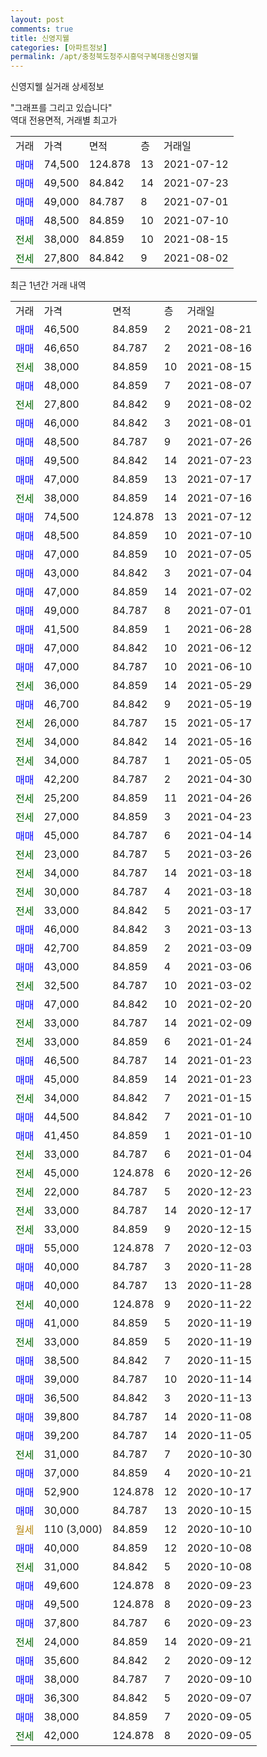 ```yaml
---
layout: post
comments: true
title: 신영지웰
categories: [아파트정보]
permalink: /apt/충청북도청주시흥덕구복대동신영지웰
---
```


신영지웰 실거래 상세정보

<script type="text/javascript">
  google.charts.load('current', {'packages':['line', 'corechart']});
  google.charts.setOnLoadCallback(drawChart);

  function drawChart() {
    var data = new google.visualization.DataTable();
    data.addColumn('date', '거래일');
    data.addColumn('number', "매매");
    data.addColumn('number', "전세");
    data.addColumn('number', "전매");

    data.addRows([[new Date(Date.parse("2021-08-21")), 46500, null, null], [new Date(Date.parse("2021-08-16")), 46650, null, null], [new Date(Date.parse("2021-08-15")), null, 38000, null], [new Date(Date.parse("2021-08-07")), 48000, null, null], [new Date(Date.parse("2021-08-02")), null, 27800, null], [new Date(Date.parse("2021-08-01")), 46000, null, null], [new Date(Date.parse("2021-07-26")), 48500, null, null], [new Date(Date.parse("2021-07-23")), 49500, null, null], [new Date(Date.parse("2021-07-17")), 47000, null, null], [new Date(Date.parse("2021-07-16")), null, 38000, null], [new Date(Date.parse("2021-07-12")), 74500, null, null], [new Date(Date.parse("2021-07-10")), 48500, null, null], [new Date(Date.parse("2021-07-05")), 47000, null, null], [new Date(Date.parse("2021-07-04")), 43000, null, null], [new Date(Date.parse("2021-07-02")), 47000, null, null], [new Date(Date.parse("2021-07-01")), 49000, null, null], [new Date(Date.parse("2021-06-28")), 41500, null, null], [new Date(Date.parse("2021-06-12")), 47000, null, null], [new Date(Date.parse("2021-06-10")), 47000, null, null], [new Date(Date.parse("2021-05-29")), null, 36000, null], [new Date(Date.parse("2021-05-19")), 46700, null, null], [new Date(Date.parse("2021-05-17")), null, 26000, null], [new Date(Date.parse("2021-05-16")), null, 34000, null], [new Date(Date.parse("2021-05-05")), null, 34000, null], [new Date(Date.parse("2021-04-30")), 42200, null, null], [new Date(Date.parse("2021-04-26")), null, 25200, null], [new Date(Date.parse("2021-04-23")), null, 27000, null], [new Date(Date.parse("2021-04-14")), 45000, null, null], [new Date(Date.parse("2021-03-26")), null, 23000, null], [new Date(Date.parse("2021-03-18")), null, 34000, null], [new Date(Date.parse("2021-03-18")), null, 30000, null], [new Date(Date.parse("2021-03-17")), null, 33000, null], [new Date(Date.parse("2021-03-13")), 46000, null, null], [new Date(Date.parse("2021-03-09")), 42700, null, null], [new Date(Date.parse("2021-03-06")), 43000, null, null], [new Date(Date.parse("2021-03-02")), null, 32500, null], [new Date(Date.parse("2021-02-20")), 47000, null, null], [new Date(Date.parse("2021-02-09")), null, 33000, null], [new Date(Date.parse("2021-01-24")), null, 33000, null], [new Date(Date.parse("2021-01-23")), 46500, null, null], [new Date(Date.parse("2021-01-23")), 45000, null, null], [new Date(Date.parse("2021-01-15")), null, 34000, null], [new Date(Date.parse("2021-01-10")), 44500, null, null], [new Date(Date.parse("2021-01-10")), 41450, null, null], [new Date(Date.parse("2021-01-04")), null, 33000, null], [new Date(Date.parse("2020-12-26")), null, 45000, null], [new Date(Date.parse("2020-12-23")), null, 22000, null], [new Date(Date.parse("2020-12-17")), null, 33000, null], [new Date(Date.parse("2020-12-15")), null, 33000, null], [new Date(Date.parse("2020-12-03")), 55000, null, null], [new Date(Date.parse("2020-11-28")), 40000, null, null], [new Date(Date.parse("2020-11-28")), 40000, null, null], [new Date(Date.parse("2020-11-22")), null, 40000, null], [new Date(Date.parse("2020-11-19")), 41000, null, null], [new Date(Date.parse("2020-11-19")), null, 33000, null], [new Date(Date.parse("2020-11-15")), 38500, null, null], [new Date(Date.parse("2020-11-14")), 39000, null, null], [new Date(Date.parse("2020-11-13")), 36500, null, null], [new Date(Date.parse("2020-11-08")), 39800, null, null], [new Date(Date.parse("2020-11-05")), 39200, null, null], [new Date(Date.parse("2020-10-30")), null, 31000, null], [new Date(Date.parse("2020-10-21")), 37000, null, null], [new Date(Date.parse("2020-10-17")), 52900, null, null], [new Date(Date.parse("2020-10-15")), 30000, null, null], [new Date(Date.parse("2020-10-10")), null, null, null], [new Date(Date.parse("2020-10-08")), 40000, null, null], [new Date(Date.parse("2020-10-08")), null, 31000, null], [new Date(Date.parse("2020-09-23")), 49600, null, null], [new Date(Date.parse("2020-09-23")), 49500, null, null], [new Date(Date.parse("2020-09-23")), 37800, null, null], [new Date(Date.parse("2020-09-21")), null, 24000, null], [new Date(Date.parse("2020-09-12")), 35600, null, null], [new Date(Date.parse("2020-09-10")), 38000, null, null], [new Date(Date.parse("2020-09-07")), 36300, null, null], [new Date(Date.parse("2020-09-05")), 38000, null, null], [new Date(Date.parse("2020-09-05")), null, 42000, null]]);

    var options = {
      hAxis: {
        format: 'yyyy/MM/dd'
      },    
      lineWidth: 0,
      pointsVisible: true,    
      title: '최근 1년간 유형별 실거래가 분포',
      legend: { position: 'bottom' }
    };

    var formatter = new google.visualization.NumberFormat({pattern:'###,###'} );
    formatter.format(data, 1);
    formatter.format(data, 2);
    
    setTimeout(function() {
        var chart = new google.visualization.LineChart(document.getElementById('columnchart_material'));
        chart.draw(data, (options));
        document.getElementById('loading').style.display = 'none';
    }, 1000);
  }
</script>


<div id="loading" style="z-index:20; display: block; margin-left: 0px">"그래프를 그리고 있습니다"</div>
<div id="columnchart_material" style="width: 95%; margin-left: 0px; display: block"></div>
<!-- contents start -->
역대 전용면적, 거래별 최고가
<table class="sortable">
    <tr>
      <td>거래</td>
      <td>가격</td>
      <td>면적</td>
      <td>층</td>
      <td>거래일</td>
    </tr>
        <tr>
          <td><a style="color: blue">매매</a></td>
          <td>74,500</td>
          <td>124.878</td>
          <td>13</td>
          <td>2021-07-12</td>
        </tr>            <tr>
          <td><a style="color: blue">매매</a></td>
          <td>49,500</td>
          <td>84.842</td>
          <td>14</td>
          <td>2021-07-23</td>
        </tr>            <tr>
          <td><a style="color: blue">매매</a></td>
          <td>49,000</td>
          <td>84.787</td>
          <td>8</td>
          <td>2021-07-01</td>
        </tr>            <tr>
          <td><a style="color: blue">매매</a></td>
          <td>48,500</td>
          <td>84.859</td>
          <td>10</td>
          <td>2021-07-10</td>
        </tr>        
        <tr>
              <td><a style="color: darkgreen">전세</a></td>
              <td>38,000</td>
              <td>84.859</td>
              <td>10</td>
              <td>2021-08-15</td>
            </tr>            <tr>
              <td><a style="color: darkgreen">전세</a></td>
              <td>27,800</td>
              <td>84.842</td>
              <td>9</td>
              <td>2021-08-02</td>
            </tr>        
    
</table>

최근 1년간 거래 내역

<table class="sortable">
    <tr>
      <td>거래</td>
      <td>가격</td>
      <td>면적</td>
      <td>층</td>
      <td>거래일</td>
    </tr>
    <tr>
      <td><a style="color: blue">매매</a></td>
      <td>46,500</td>
      <td>84.859</td>
      <td>2</td>
      <td>2021-08-21</td>
    </tr>          <tr>
      <td><a style="color: blue">매매</a></td>
      <td>46,650</td>
      <td>84.787</td>
      <td>2</td>
      <td>2021-08-16</td>
    </tr>          <tr>
      <td><a style="color: darkgreen">전세</a></td>
      <td>38,000</td>
      <td>84.859</td>
      <td>10</td>
      <td>2021-08-15</td>
    </tr>          <tr>
      <td><a style="color: blue">매매</a></td>
      <td>48,000</td>
      <td>84.859</td>
      <td>7</td>
      <td>2021-08-07</td>
    </tr>          <tr>
      <td><a style="color: darkgreen">전세</a></td>
      <td>27,800</td>
      <td>84.842</td>
      <td>9</td>
      <td>2021-08-02</td>
    </tr>          <tr>
      <td><a style="color: blue">매매</a></td>
      <td>46,000</td>
      <td>84.842</td>
      <td>3</td>
      <td>2021-08-01</td>
    </tr>          <tr>
      <td><a style="color: blue">매매</a></td>
      <td>48,500</td>
      <td>84.787</td>
      <td>9</td>
      <td>2021-07-26</td>
    </tr>          <tr>
      <td><a style="color: blue">매매</a></td>
      <td>49,500</td>
      <td>84.842</td>
      <td>14</td>
      <td>2021-07-23</td>
    </tr>          <tr>
      <td><a style="color: blue">매매</a></td>
      <td>47,000</td>
      <td>84.859</td>
      <td>13</td>
      <td>2021-07-17</td>
    </tr>          <tr>
      <td><a style="color: darkgreen">전세</a></td>
      <td>38,000</td>
      <td>84.859</td>
      <td>14</td>
      <td>2021-07-16</td>
    </tr>          <tr>
      <td><a style="color: blue">매매</a></td>
      <td>74,500</td>
      <td>124.878</td>
      <td>13</td>
      <td>2021-07-12</td>
    </tr>          <tr>
      <td><a style="color: blue">매매</a></td>
      <td>48,500</td>
      <td>84.859</td>
      <td>10</td>
      <td>2021-07-10</td>
    </tr>          <tr>
      <td><a style="color: blue">매매</a></td>
      <td>47,000</td>
      <td>84.859</td>
      <td>10</td>
      <td>2021-07-05</td>
    </tr>          <tr>
      <td><a style="color: blue">매매</a></td>
      <td>43,000</td>
      <td>84.842</td>
      <td>3</td>
      <td>2021-07-04</td>
    </tr>          <tr>
      <td><a style="color: blue">매매</a></td>
      <td>47,000</td>
      <td>84.859</td>
      <td>14</td>
      <td>2021-07-02</td>
    </tr>          <tr>
      <td><a style="color: blue">매매</a></td>
      <td>49,000</td>
      <td>84.787</td>
      <td>8</td>
      <td>2021-07-01</td>
    </tr>          <tr>
      <td><a style="color: blue">매매</a></td>
      <td>41,500</td>
      <td>84.859</td>
      <td>1</td>
      <td>2021-06-28</td>
    </tr>          <tr>
      <td><a style="color: blue">매매</a></td>
      <td>47,000</td>
      <td>84.842</td>
      <td>10</td>
      <td>2021-06-12</td>
    </tr>          <tr>
      <td><a style="color: blue">매매</a></td>
      <td>47,000</td>
      <td>84.787</td>
      <td>10</td>
      <td>2021-06-10</td>
    </tr>          <tr>
      <td><a style="color: darkgreen">전세</a></td>
      <td>36,000</td>
      <td>84.859</td>
      <td>14</td>
      <td>2021-05-29</td>
    </tr>          <tr>
      <td><a style="color: blue">매매</a></td>
      <td>46,700</td>
      <td>84.842</td>
      <td>9</td>
      <td>2021-05-19</td>
    </tr>          <tr>
      <td><a style="color: darkgreen">전세</a></td>
      <td>26,000</td>
      <td>84.787</td>
      <td>15</td>
      <td>2021-05-17</td>
    </tr>          <tr>
      <td><a style="color: darkgreen">전세</a></td>
      <td>34,000</td>
      <td>84.842</td>
      <td>14</td>
      <td>2021-05-16</td>
    </tr>          <tr>
      <td><a style="color: darkgreen">전세</a></td>
      <td>34,000</td>
      <td>84.787</td>
      <td>1</td>
      <td>2021-05-05</td>
    </tr>          <tr>
      <td><a style="color: blue">매매</a></td>
      <td>42,200</td>
      <td>84.787</td>
      <td>2</td>
      <td>2021-04-30</td>
    </tr>          <tr>
      <td><a style="color: darkgreen">전세</a></td>
      <td>25,200</td>
      <td>84.859</td>
      <td>11</td>
      <td>2021-04-26</td>
    </tr>          <tr>
      <td><a style="color: darkgreen">전세</a></td>
      <td>27,000</td>
      <td>84.859</td>
      <td>3</td>
      <td>2021-04-23</td>
    </tr>          <tr>
      <td><a style="color: blue">매매</a></td>
      <td>45,000</td>
      <td>84.787</td>
      <td>6</td>
      <td>2021-04-14</td>
    </tr>          <tr>
      <td><a style="color: darkgreen">전세</a></td>
      <td>23,000</td>
      <td>84.787</td>
      <td>5</td>
      <td>2021-03-26</td>
    </tr>          <tr>
      <td><a style="color: darkgreen">전세</a></td>
      <td>34,000</td>
      <td>84.787</td>
      <td>14</td>
      <td>2021-03-18</td>
    </tr>          <tr>
      <td><a style="color: darkgreen">전세</a></td>
      <td>30,000</td>
      <td>84.787</td>
      <td>4</td>
      <td>2021-03-18</td>
    </tr>          <tr>
      <td><a style="color: darkgreen">전세</a></td>
      <td>33,000</td>
      <td>84.842</td>
      <td>5</td>
      <td>2021-03-17</td>
    </tr>          <tr>
      <td><a style="color: blue">매매</a></td>
      <td>46,000</td>
      <td>84.842</td>
      <td>3</td>
      <td>2021-03-13</td>
    </tr>          <tr>
      <td><a style="color: blue">매매</a></td>
      <td>42,700</td>
      <td>84.859</td>
      <td>2</td>
      <td>2021-03-09</td>
    </tr>          <tr>
      <td><a style="color: blue">매매</a></td>
      <td>43,000</td>
      <td>84.859</td>
      <td>4</td>
      <td>2021-03-06</td>
    </tr>          <tr>
      <td><a style="color: darkgreen">전세</a></td>
      <td>32,500</td>
      <td>84.787</td>
      <td>10</td>
      <td>2021-03-02</td>
    </tr>          <tr>
      <td><a style="color: blue">매매</a></td>
      <td>47,000</td>
      <td>84.842</td>
      <td>10</td>
      <td>2021-02-20</td>
    </tr>          <tr>
      <td><a style="color: darkgreen">전세</a></td>
      <td>33,000</td>
      <td>84.787</td>
      <td>14</td>
      <td>2021-02-09</td>
    </tr>          <tr>
      <td><a style="color: darkgreen">전세</a></td>
      <td>33,000</td>
      <td>84.859</td>
      <td>6</td>
      <td>2021-01-24</td>
    </tr>          <tr>
      <td><a style="color: blue">매매</a></td>
      <td>46,500</td>
      <td>84.787</td>
      <td>14</td>
      <td>2021-01-23</td>
    </tr>          <tr>
      <td><a style="color: blue">매매</a></td>
      <td>45,000</td>
      <td>84.859</td>
      <td>14</td>
      <td>2021-01-23</td>
    </tr>          <tr>
      <td><a style="color: darkgreen">전세</a></td>
      <td>34,000</td>
      <td>84.842</td>
      <td>7</td>
      <td>2021-01-15</td>
    </tr>          <tr>
      <td><a style="color: blue">매매</a></td>
      <td>44,500</td>
      <td>84.842</td>
      <td>7</td>
      <td>2021-01-10</td>
    </tr>          <tr>
      <td><a style="color: blue">매매</a></td>
      <td>41,450</td>
      <td>84.859</td>
      <td>1</td>
      <td>2021-01-10</td>
    </tr>          <tr>
      <td><a style="color: darkgreen">전세</a></td>
      <td>33,000</td>
      <td>84.787</td>
      <td>6</td>
      <td>2021-01-04</td>
    </tr>          <tr>
      <td><a style="color: darkgreen">전세</a></td>
      <td>45,000</td>
      <td>124.878</td>
      <td>6</td>
      <td>2020-12-26</td>
    </tr>          <tr>
      <td><a style="color: darkgreen">전세</a></td>
      <td>22,000</td>
      <td>84.787</td>
      <td>5</td>
      <td>2020-12-23</td>
    </tr>          <tr>
      <td><a style="color: darkgreen">전세</a></td>
      <td>33,000</td>
      <td>84.787</td>
      <td>14</td>
      <td>2020-12-17</td>
    </tr>          <tr>
      <td><a style="color: darkgreen">전세</a></td>
      <td>33,000</td>
      <td>84.859</td>
      <td>9</td>
      <td>2020-12-15</td>
    </tr>          <tr>
      <td><a style="color: blue">매매</a></td>
      <td>55,000</td>
      <td>124.878</td>
      <td>7</td>
      <td>2020-12-03</td>
    </tr>          <tr>
      <td><a style="color: blue">매매</a></td>
      <td>40,000</td>
      <td>84.787</td>
      <td>3</td>
      <td>2020-11-28</td>
    </tr>          <tr>
      <td><a style="color: blue">매매</a></td>
      <td>40,000</td>
      <td>84.787</td>
      <td>13</td>
      <td>2020-11-28</td>
    </tr>          <tr>
      <td><a style="color: darkgreen">전세</a></td>
      <td>40,000</td>
      <td>124.878</td>
      <td>9</td>
      <td>2020-11-22</td>
    </tr>          <tr>
      <td><a style="color: blue">매매</a></td>
      <td>41,000</td>
      <td>84.859</td>
      <td>5</td>
      <td>2020-11-19</td>
    </tr>          <tr>
      <td><a style="color: darkgreen">전세</a></td>
      <td>33,000</td>
      <td>84.859</td>
      <td>5</td>
      <td>2020-11-19</td>
    </tr>          <tr>
      <td><a style="color: blue">매매</a></td>
      <td>38,500</td>
      <td>84.842</td>
      <td>7</td>
      <td>2020-11-15</td>
    </tr>          <tr>
      <td><a style="color: blue">매매</a></td>
      <td>39,000</td>
      <td>84.787</td>
      <td>10</td>
      <td>2020-11-14</td>
    </tr>          <tr>
      <td><a style="color: blue">매매</a></td>
      <td>36,500</td>
      <td>84.842</td>
      <td>3</td>
      <td>2020-11-13</td>
    </tr>          <tr>
      <td><a style="color: blue">매매</a></td>
      <td>39,800</td>
      <td>84.787</td>
      <td>14</td>
      <td>2020-11-08</td>
    </tr>          <tr>
      <td><a style="color: blue">매매</a></td>
      <td>39,200</td>
      <td>84.787</td>
      <td>14</td>
      <td>2020-11-05</td>
    </tr>          <tr>
      <td><a style="color: darkgreen">전세</a></td>
      <td>31,000</td>
      <td>84.787</td>
      <td>7</td>
      <td>2020-10-30</td>
    </tr>          <tr>
      <td><a style="color: blue">매매</a></td>
      <td>37,000</td>
      <td>84.859</td>
      <td>4</td>
      <td>2020-10-21</td>
    </tr>          <tr>
      <td><a style="color: blue">매매</a></td>
      <td>52,900</td>
      <td>124.878</td>
      <td>12</td>
      <td>2020-10-17</td>
    </tr>          <tr>
      <td><a style="color: blue">매매</a></td>
      <td>30,000</td>
      <td>84.787</td>
      <td>13</td>
      <td>2020-10-15</td>
    </tr>          <tr>
      <td><a style="color: darkgoldenrod">월세</a></td>
      <td>110 (3,000)</td>
      <td>84.859</td>
      <td>12</td>
      <td>2020-10-10</td>
    </tr>          <tr>
      <td><a style="color: blue">매매</a></td>
      <td>40,000</td>
      <td>84.859</td>
      <td>12</td>
      <td>2020-10-08</td>
    </tr>          <tr>
      <td><a style="color: darkgreen">전세</a></td>
      <td>31,000</td>
      <td>84.842</td>
      <td>5</td>
      <td>2020-10-08</td>
    </tr>          <tr>
      <td><a style="color: blue">매매</a></td>
      <td>49,600</td>
      <td>124.878</td>
      <td>8</td>
      <td>2020-09-23</td>
    </tr>          <tr>
      <td><a style="color: blue">매매</a></td>
      <td>49,500</td>
      <td>124.878</td>
      <td>8</td>
      <td>2020-09-23</td>
    </tr>          <tr>
      <td><a style="color: blue">매매</a></td>
      <td>37,800</td>
      <td>84.787</td>
      <td>6</td>
      <td>2020-09-23</td>
    </tr>          <tr>
      <td><a style="color: darkgreen">전세</a></td>
      <td>24,000</td>
      <td>84.859</td>
      <td>14</td>
      <td>2020-09-21</td>
    </tr>          <tr>
      <td><a style="color: blue">매매</a></td>
      <td>35,600</td>
      <td>84.842</td>
      <td>2</td>
      <td>2020-09-12</td>
    </tr>          <tr>
      <td><a style="color: blue">매매</a></td>
      <td>38,000</td>
      <td>84.787</td>
      <td>7</td>
      <td>2020-09-10</td>
    </tr>          <tr>
      <td><a style="color: blue">매매</a></td>
      <td>36,300</td>
      <td>84.842</td>
      <td>5</td>
      <td>2020-09-07</td>
    </tr>          <tr>
      <td><a style="color: blue">매매</a></td>
      <td>38,000</td>
      <td>84.859</td>
      <td>7</td>
      <td>2020-09-05</td>
    </tr>          <tr>
      <td><a style="color: darkgreen">전세</a></td>
      <td>42,000</td>
      <td>124.878</td>
      <td>8</td>
      <td>2020-09-05</td>
    </tr>      </table>
<!-- contents end -->    

